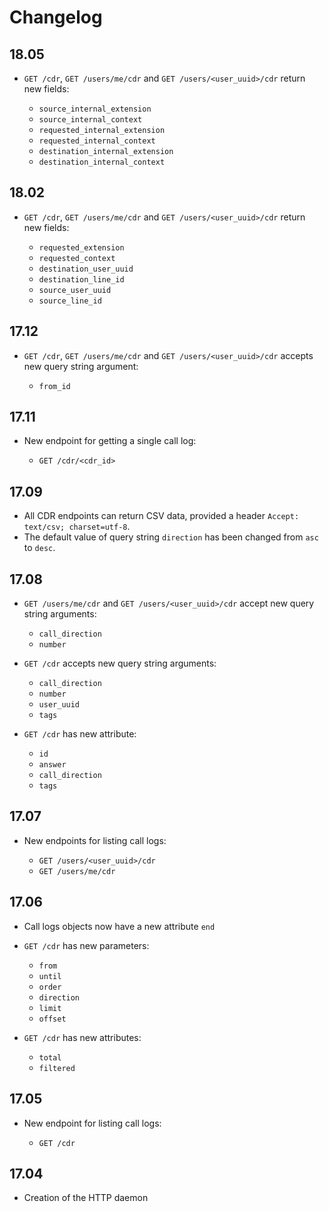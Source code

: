 Changelog
=========

18.05
-----

* `GET /cdr`, `GET /users/me/cdr` and `GET /users/<user_uuid>/cdr` return new fields:

  * `source_internal_extension`
  * `source_internal_context`
  * `requested_internal_extension`
  * `requested_internal_context`
  * `destination_internal_extension`
  * `destination_internal_context`


18.02
------

* `GET /cdr`, `GET /users/me/cdr` and `GET /users/<user_uuid>/cdr` return new fields:

  * `requested_extension`
  * `requested_context`
  * `destination_user_uuid`
  * `destination_line_id`
  * `source_user_uuid`
  * `source_line_id`


17.12
-----

* `GET /cdr`, `GET /users/me/cdr` and `GET /users/<user_uuid>/cdr` accepts new query string
  argument:

  * `from_id`


17.11
-----

* New endpoint for getting a single call log:

  * `GET /cdr/<cdr_id>`


17.09
-----

* All CDR endpoints can return CSV data, provided a header `Accept: text/csv; charset=utf-8`.
* The default value of query string `direction` has been changed from `asc` to `desc`.


17.08
-----

* `GET /users/me/cdr` and `GET /users/<user_uuid>/cdr` accept new query string arguments:

  * `call_direction`
  * `number`

* `GET /cdr` accepts new query string arguments:

  * `call_direction`
  * `number`
  * `user_uuid`
  * `tags`

* `GET /cdr` has new attribute:

  * `id`
  * `answer`
  * `call_direction`
  * `tags`


17.07
-----

* New endpoints for listing call logs:

  * `GET /users/<user_uuid>/cdr`
  * `GET /users/me/cdr`

17.06
-----

* Call logs objects now have a new attribute `end`
* `GET /cdr` has new parameters:

  * `from`
  * `until`
  * `order`
  * `direction`
  * `limit`
  * `offset`

* `GET /cdr` has new attributes:

  * `total`
  * `filtered`

17.05
-----

* New endpoint for listing call logs:

  * `GET /cdr`

17.04
-----

* Creation of the HTTP daemon
